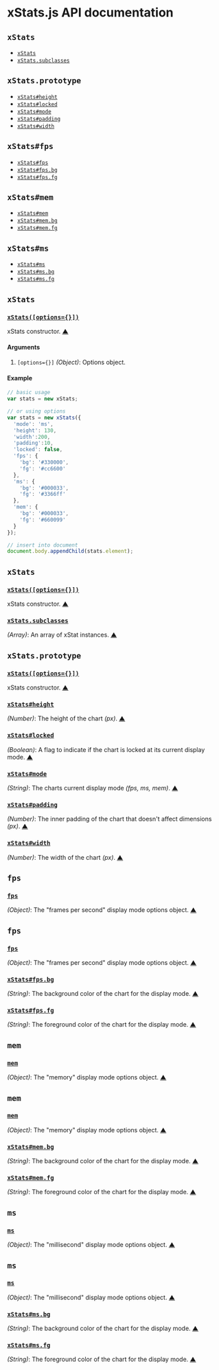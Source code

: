 # xStats.js API documentation

<!-- div -->


<!-- div -->

## `xStats`
* [`xStats`](#xStats)
* [`xStats.subclasses`](#xStats.subclasses)

<!-- /div -->


<!-- div -->

## `xStats.prototype`
* [`xStats#height`](#xStats:height)
* [`xStats#locked`](#xStats:locked)
* [`xStats#mode`](#xStats:mode)
* [`xStats#padding`](#xStats:padding)
* [`xStats#width`](#xStats:width)

<!-- /div -->


<!-- div -->

## `xStats#fps`
* [`xStats#fps`](#xStats:fps)
* [`xStats#fps.bg`](#xStats:fps.bg)
* [`xStats#fps.fg`](#xStats:fps.fg)

<!-- /div -->


<!-- div -->

## `xStats#mem`
* [`xStats#mem`](#xStats:mem)
* [`xStats#mem.bg`](#xStats:mem.bg)
* [`xStats#mem.fg`](#xStats:mem.fg)

<!-- /div -->


<!-- div -->

## `xStats#ms`
* [`xStats#ms`](#xStats:ms)
* [`xStats#ms.bg`](#xStats:ms.bg)
* [`xStats#ms.fg`](#xStats:ms.fg)

<!-- /div -->


<!-- /div -->


<!-- div -->


<!-- div -->

## `xStats`

<!-- div -->

### <a id="xStats" href="" title="View in source">`xStats([options={}])`</a>
xStats constructor.
[&#9650;][1]

#### Arguments
1. `[options={}]` *(Object)*: Options object.

#### Example
~~~ js
// basic usage
var stats = new xStats;

// or using options
var stats = new xStats({
  'mode': 'ms',
  'height': 130,
  'width':200,
  'padding':10,
  'locked': false,
  'fps': {
    'bg': '#330000',
    'fg': '#cc6600'
  },
  'ms': {
    'bg': '#000033',
    'fg': '#3366ff'
  },
  'mem': {
    'bg': '#000033',
    'fg': '#660099'
  }
});

// insert into document
document.body.appendChild(stats.element);
~~~

<!-- /div -->


<!-- div -->

## `xStats`
### <a id="xStats" href="" title="View in source">`xStats([options={}])`</a>
xStats constructor.
[&#9650;][1]

<!-- div -->

### <a id="xStats.subclasses" href="https://github.com/jdalton/xstats.js/blob/master/xstats.js#L397" title="View in source">`xStats.subclasses`</a>
*(Array)*: An array of xStat instances.
[&#9650;][1]

<!-- /div -->


<!-- /div -->


<!-- div -->

## `xStats.prototype`
### <a id="xStats" href="" title="View in source">`xStats([options={}])`</a>
xStats constructor.
[&#9650;][1]

<!-- div -->

### <a id="xStats:height" href="https://github.com/jdalton/xstats.js/blob/master/xstats.js#L406" title="View in source">`xStats#height`</a>
*(Number)*: The height of the chart *(px)*.
[&#9650;][1]

<!-- /div -->


<!-- div -->

### <a id="xStats:locked" href="https://github.com/jdalton/xstats.js/blob/master/xstats.js#L427" title="View in source">`xStats#locked`</a>
*(Boolean)*: A flag to indicate if the chart is locked at its current display mode.
[&#9650;][1]

<!-- /div -->


<!-- div -->

### <a id="xStats:mode" href="https://github.com/jdalton/xstats.js/blob/master/xstats.js#L434" title="View in source">`xStats#mode`</a>
*(String)*: The charts current display mode *(fps, ms, mem)*.
[&#9650;][1]

<!-- /div -->


<!-- div -->

### <a id="xStats:padding" href="https://github.com/jdalton/xstats.js/blob/master/xstats.js#L420" title="View in source">`xStats#padding`</a>
*(Number)*: The inner padding of the chart that doesn't affect dimensions *(px)*.
[&#9650;][1]

<!-- /div -->


<!-- div -->

### <a id="xStats:width" href="https://github.com/jdalton/xstats.js/blob/master/xstats.js#L413" title="View in source">`xStats#width`</a>
*(Number)*: The width of the chart *(px)*.
[&#9650;][1]

<!-- /div -->


<!-- /div -->


<!-- div -->

## `fps`

<!-- div -->

### <a id="xStats:fps" href="" title="View in source">`fps`</a>
*(Object)*: The "frames per second" display mode options object.
[&#9650;][1]

<!-- /div -->


<!-- div -->

## `fps`
### <a id="xStats:fps" href="" title="View in source">`fps`</a>
*(Object)*: The "frames per second" display mode options object.
[&#9650;][1]

<!-- div -->

### <a id="xStats:fps.bg" href="https://github.com/jdalton/xstats.js/blob/master/xstats.js#L448" title="View in source">`xStats#fps.bg`</a>
*(String)*: The background color of the chart for the display mode.
[&#9650;][1]

<!-- /div -->


<!-- div -->

### <a id="xStats:fps.fg" href="https://github.com/jdalton/xstats.js/blob/master/xstats.js#L455" title="View in source">`xStats#fps.fg`</a>
*(String)*: The foreground color of the chart for the display mode.
[&#9650;][1]

<!-- /div -->


<!-- /div -->


<!-- div -->

## `mem`

<!-- div -->

### <a id="xStats:mem" href="" title="View in source">`mem`</a>
*(Object)*: The "memory" display mode options object.
[&#9650;][1]

<!-- /div -->


<!-- div -->

## `mem`
### <a id="xStats:mem" href="" title="View in source">`mem`</a>
*(Object)*: The "memory" display mode options object.
[&#9650;][1]

<!-- div -->

### <a id="xStats:mem.bg" href="https://github.com/jdalton/xstats.js/blob/master/xstats.js#L492" title="View in source">`xStats#mem.bg`</a>
*(String)*: The background color of the chart for the display mode.
[&#9650;][1]

<!-- /div -->


<!-- div -->

### <a id="xStats:mem.fg" href="https://github.com/jdalton/xstats.js/blob/master/xstats.js#L499" title="View in source">`xStats#mem.fg`</a>
*(String)*: The foreground color of the chart for the display mode.
[&#9650;][1]

<!-- /div -->


<!-- /div -->


<!-- div -->

## `ms`

<!-- div -->

### <a id="xStats:ms" href="" title="View in source">`ms`</a>
*(Object)*: The "millisecond" display mode options object.
[&#9650;][1]

<!-- /div -->


<!-- div -->

## `ms`
### <a id="xStats:ms" href="" title="View in source">`ms`</a>
*(Object)*: The "millisecond" display mode options object.
[&#9650;][1]

<!-- div -->

### <a id="xStats:ms.bg" href="https://github.com/jdalton/xstats.js/blob/master/xstats.js#L470" title="View in source">`xStats#ms.bg`</a>
*(String)*: The background color of the chart for the display mode.
[&#9650;][1]

<!-- /div -->


<!-- div -->

### <a id="xStats:ms.fg" href="https://github.com/jdalton/xstats.js/blob/master/xstats.js#L477" title="View in source">`xStats#ms.fg`</a>
*(String)*: The foreground color of the chart for the display mode.
[&#9650;][1]

<!-- /div -->


<!-- /div -->


<!-- /div -->


  [1]: #readme "Jump back to the TOC."